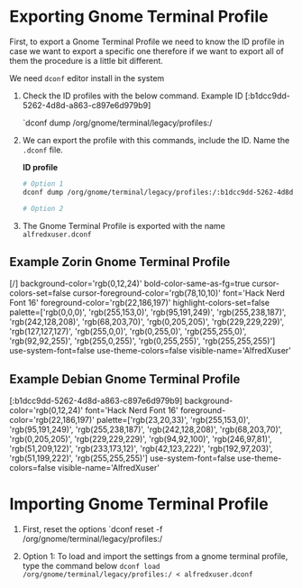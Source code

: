 # Exporting Gnome Terminal Profile

First, to export a Gnome Terminal Profile we need to know the ID profile in case we want to export a specific one therefore if we want to export all of them the procedure is a little bit different.

We need `dconf` editor install in the system



1. Check the ID profiles with the below command. Example ID [:b1dcc9dd-5262-4d8d-a863-c897e6d979b9]

	`dconf dump /org/gnome/terminal/legacy/profiles:/

2. We can export the profile with this commands, include the ID. Name the `.dconf` file.

	**ID profile**
	```bash
	# Option 1
	dconf dump /org/gnome/terminal/legacy/profiles:/:b1dcc9dd-5262-4d8d-a863-c897e6d979b9/ > alfredxuser.dconf
	
	# Option 2
	
	```

	


3. The Gnome Terminal Profile is exported with the name `alfredxuser.dconf` 

## Example Zorin Gnome Terminal Profile

[/]
background-color='rgb(0,12,24)'
bold-color-same-as-fg=true
cursor-colors-set=false
cursor-foreground-color='rgb(78,10,10)'
font='Hack Nerd Font 16'
foreground-color='rgb(22,186,197)'
highlight-colors-set=false
palette=['rgb(0,0,0)', 'rgb(255,153,0)', 'rgb(95,191,249)', 'rgb(255,238,187)', 'rgb(242,128,208)', 'rgb(68,203,70)', 'rgb(0,205,205)', 'rgb(229,229,229)', 'rgb(127,127,127)', 'rgb(255,0,0)', 'rgb(0,255,0)', 'rgb(255,255,0)', 'rgb(92,92,255)', 'rgb(255,0,255)', 'rgb(0,255,255)', 'rgb(255,255,255)']
use-system-font=false
use-theme-colors=false
visible-name='AlfredXuser'

## Example Debian Gnome Terminal Profile

[:b1dcc9dd-5262-4d8d-a863-c897e6d979b9]
background-color='rgb(0,12,24)'
font='Hack Nerd Font 16'
foreground-color='rgb(22,186,197)'
palette=['rgb(23,20,33)', 'rgb(255,153,0)', 'rgb(95,191,249)', 'rgb(255,238,187)', 'rgb(242,128,208)', 'rgb(68,203,70)', 'rgb(0,205,205)', 'rgb(229,229,229)', 'rgb(94,92,100)', 'rgb(246,97,81)', 'rgb(51,209,122)', 'rgb(233,173,12)', 'rgb(42,123,222)', 'rgb(192,97,203)', 'rgb(51,199,222)', 'rgb(255,255,255)']
use-system-font=false
use-theme-colors=false
visible-name='AlfredXuser'

# Importing Gnome Terminal Profile

1. First, reset the options
	`dconf reset -f /org/gnome/terminal/legacy/profiles:/

2. Option 1: To load and import the settings from a gnome terminal profile, type the command below
	`dconf load /org/gnome/terminal/legacy/profiles:/ < alfredxuser.dconf` 